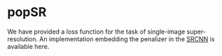 # popSR
We have provided a loss function for the task of single-image super-resolution. An implementation embedding the penalizer in the [SRCNN](https://github.com/tegg89/SRCNN-Tensorflow) is available here.
